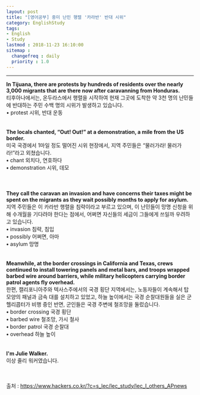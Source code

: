 ```yaml
---
layout: post
title: "[영어공부] 중미 난민 행렬 '카라반' 반대 시위"
category: EnglishStudy
tags:
- English
- Study
lastmod : 2018-11-23 16:10:00
sitemap :
  changefreq : daily
  priority : 1.0
---
```


***

<!--미리보기-->
<span class="style1"><strong>In  Tijuana, there are protests by hundreds of residents over the nearly 3,000  migrants that are there now after caravanning from Honduras.<br>
</strong></span><span class="style12">티후아나에서는, 온두라스에서 행렬을 시작하여 현재 그곳에 도착한 약 3천 명의 난민들에  반대하는 주민 수백 명의 시위가 발생하고 있습니다.</span><br>
<span class="style15">• protest 시위, 반대 운동 </span><br>
<span class="style1"><strong><br></strong></span><br><span class="style1"><strong>The  locals chanted, “Out! Out!” at a demonstration, a mile from the US border.<br>
  </strong></span><span class="style12">미국 국경에서 1마일 정도 떨어진 시위 현장에서, 지역 주민들은 “물러가라! 물러가라!”라고  외쳤습니다.</span><span class="style9"><br>
  </span><span class="style15"><strong class="style15">•</strong> chant 외치다, 연호하다<br>
  <strong class="style15">• </strong>demonstration  시위, 데모<br>
</span><br>
<span class="style1"><strong><br></strong></span><br><span class="style1"><strong>They  call the caravan an invasion and have concerns their taxes might be spent on  the migrants as they wait possibly months to apply for asylum.<br>
</strong></span><span class="style12">지역 주민들은  이 카라반 행렬을 침략이라고 부르고 있으며, 이 난민들이 망명 신청을 위해 수개월을 기다려야 한다는  점에서, 어쩌면 자신들의 세금이 그들에게 쓰일까 우려하고 있습니다.</span><span class="style9"><br>
</span><span class="style15"><strong class="style15">•</strong> invasion  침략, 침입<br>
<strong class="style15">•</strong> possibly  어쩌면, 아마<br>
<strong class="style15">•</strong> asylum  망명</span><br>
<span class="style1"><strong><br></strong></span><br><span class="style1"><strong>Meanwhile,  at the border crossings in California and Texas, crews continued to install  towering panels and metal bars, and troops wrapped barbed wire around barriers,  while military helicopters carrying border patrol agents fly overhead.<br>
  </strong></span><span class="style12">한편, 캘리포니아주와 텍사스주에서의 국경 횡단 지역에서는, 노동자들이 계속해서  탑 모양의 패널과 금속 대를 설치하고 있었고, 하늘 높이에서는 국경 순찰대원들을 실은 군 헬리콥터가  비행 중인 반면, 군인들은 국경 주변에 철조망을 둘렀습니다.</span><span class="style9"><br>
  </span><span class="style15"><strong class="style15">•</strong> border  crossing 국경 횡단</span><br>
  <span class="style15"><strong class="style15">•</strong> barbed  wire 철조망, 가시  철사<br>
  <strong class="style15">• </strong>border  patrol 국경 순찰대<br>
  <strong class="style15">•</strong> overhead  하늘 높이</span><br>
<span class="style1"><strong><br></strong></span><br><span class="style1"><strong>I'm  Julie Walker.<br>
  </strong></span><span class="style12">이상 줄리 워커였습니다.</span><span class="style9"><br>
</span><span class="style9"><br>
</span><br>

출처 : https://www.hackers.co.kr/?c=s_lec/lec_study/lec_I_others_APnews
